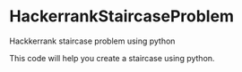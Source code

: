 # HackerrankStaircaseProblem
Hackkerrank staircase problem using python

This code will help you create a staircase using python.
